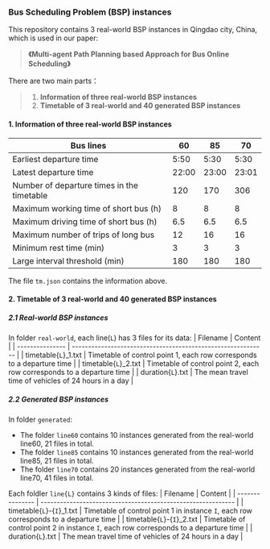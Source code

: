 ### Bus Scheduling Problem (BSP) instances

This repository contains 3 real-world BSP instances in Qingdao city, China, which is used in our paper:

> **《Multi-agent Path Planning based Approach for Bus Online Scheduling》**

There are two main parts：
>
> 1. **Information of three real-world BSP instances**
> 2. **Timetable of 3 real-world and 40 generated BSP instances**

#### 1. Information of three real-world BSP instances

| Bus lines                                  | 60    | 85   | 70    |
| ------------------------------------------ | ----- | ----- | ----- |
| Earliest departure time                    | 5:50  | 5:30  | 5:30  |
| Latest departure time                      | 22:00 | 23:00 | 23:01 |
| Number of departure times in the timetable | 120   | 170   | 306   |
| Maximum working time of short bus (h)      | 8     | 8     | 8     |
| Maximum driving time of short bus (h)      | 6.5   | 6.5   | 6.5   |
| Maximum number of trips of long bus        | 12    | 16    | 16    |
| Minimum rest time (min)                    | 3     | 3     | 3     |
| Large interval threshold (min)             | 180   | 180   | 180   |

The file `tm.json` contains the information above.

#### 2. Timetable of 3 real-world and 40 generated BSP instances

##### 2.1 Real-world BSP instances

In folder `real-world`, each line(`L`) has 3 files for its data:
| Filename        | Content                                                      |
| --------------- | ------------------------------------------------------------ |
| timetable{`L`}_1.txt | Timetable of control point 1, each row corresponds to a departure time |
| timetable{`L`}_2.txt | Timetable of control point 2, each row corresponds to a departure time |
| duration{`L`}.txt    | The mean travel time of vehicles of 24 hours in a day             |

##### 2.2 Generated BSP instances

In folder `generated`:
- The folder `line60` contains 10 instances generated from the real-world line60, 21 files in total.
- The folder `line85` contains 10 instances generated from the real-world line85, 21 files in total.
- The folder `line70` contains 20 instances generated from the real-world line70, 41 files in total.

Each foldler `line{L}` contains 3 kinds of files:
| Filename        | Content                                                      |
| --------------- | ------------------------------------------------------------ |
| timetable{`L`}-{`I`}_1.txt   | Timetable of control point 1 in instance `I`, each row corresponds to a departure time |
| timetable{`L`}-{`I`}_2.txt | Timetable of control point 2 in instance `I`, each row corresponds to a departure time |
| duration{`L`}.txt    | The mean travel time of vehicles of 24 hours in a day             |
